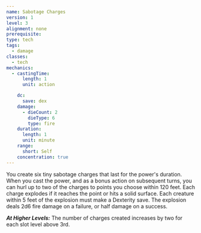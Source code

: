 ```yaml
---
name: Sabotage Charges
version: 1
level: 3
alignment: none
prerequisite: 
type: tech
tags:
  - damage
classes:
  - tech
mechanics:
  - castingTime:
      length: 1
      unit: action

    dc:
      save: dex
    damage:
      - dieCount: 2
        dieType: 6
        type: fire
    duration:
      length: 1
      unit: minute
    range:
      short: Self
    concentration: true
---
```

You create six tiny sabotage charges that last for the power's duration. When you cast the power, and as a bonus action on subsequent turns, you can hurl up to two of the charges to points you choose within 120 feet. Each charge explodes if it reaches the point or hits a solid surface. Each creature within 5 feet of the explosion must make a Dexterity save. The explosion deals 2d6 fire damage on a failure, or half damage on a success.

***__At Higher Levels__:*** The number of charges created increases by two for each slot level above 3rd.
    